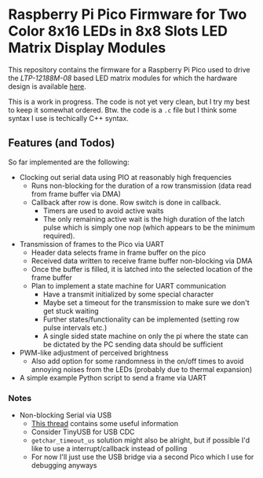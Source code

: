 # Raspberry Pi Pico Firmware for Two Color 8x16 LEDs in 8x8 Slots LED Matrix Display Modules
This repository contains the firmware for a Raspberry Pi Pico used to drive the
*LTP-12188M-08* based LED matrix modules for which the hardware design is
available [here](https://github.com/burbschat/ledmat8x16).

This is a work in progress. The code is not yet very clean, but I try my best
to keep it somewhat ordered.
Btw. the code is a `.c` file but I think some syntax I use is techically C++ syntax.

## Features (and Todos)
So far implemented are the following:
* Clocking out serial data using PIO at reasonably high frequencies
    * Runs non-blocking for the duration of a row transmission (data read from frame buffer via DMA)
    * Callback after row is done. Row switch is done in callback.
        * Timers are used to avoid active waits
        * The only remaining active wait is the high duration of the latch
        pulse which is simply one nop (which appears to be the minimum
        required).
* Transmission of frames to the Pico via UART
    * Header data selects frame in frame buffer on the pico
    * Received data written to receive frame buffer non-blocking via DMA
    * Once the buffer is filled, it is latched into the selected location of the frame buffer
    * Plan to implement a state machine for UART communication
        * Have a transmit initialized by some special character
        * Maybe set a timeout for the transmission to make sure we don't get stuck waiting
        * Further states/functionality can be implemented (setting row pulse intervals etc.)
        * A single sided state machine on only the pi where the state can be
        dictated by the PC sending data should be sufficient
* PWM-like adjustment of perceived brightness
    * Also add option for some randomness in the on/off times to avoid annoying
    noises from the LEDs (probably due to thermal expansion)
* A simple example Python script to send a frame via UART

### Notes
* Non-blocking Serial via USB
    * [This thread](https://forums.raspberrypi.com/viewtopic.php?t=354616) contains some useful information
    * Consider TinyUSB for USB CDC
    * `getchar_timeout_us` solution might also be alright, but if possible I'd like to use a interrupt/callback instead of polling
    * For now I'll just use the USB bridge via a second Pico which I use for debugging anyways
